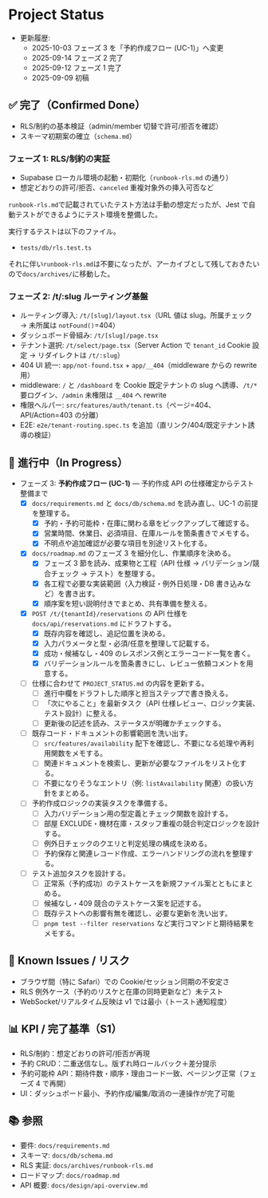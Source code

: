 # Project Status

- 更新履歴:
  - 2025-10-03 フェーズ 3 を「予約作成フロー (UC-1)」へ変更
  - 2025-09-14 フェーズ 2 完了
  - 2025-09-12 フェーズ 1 完了
  - 2025-09-09 初稿

## ✅ 完了（Confirmed Done）

- RLS/制約の基本検証（admin/member 切替で許可/拒否を確認）
- スキーマ初期案の確立（`schema.md`）

### フェーズ 1: **RLS/制約の実証**

- Supabase ローカル環境の起動・初期化（`runbook-rls.md` の通り）
- 想定どおりの許可/拒否、`canceled` 重複対象外の挿入可否など

`runbook-rls.md`で記載されていたテスト方法は手動の想定だったが、Jest で自動テストができるようにテスト環境を整備した。

実行するテストは以下のファイル。

- `tests/db/rls.test.ts`

それに伴い`runbook-rls.md`は不要になったが、アーカイブとして残しておきたいので`docs/archives/`に移動した。

### フェーズ 2: **/t/:slug ルーティング基盤**

- ルーティング導入: `/t/[slug]/layout.tsx`（URL 値は slug。所属チェック → 未所属は `notFound()`=404）
- ダッシュボード骨組み: `/t/[slug]/page.tsx`
- テナント選択: `/t/select/page.tsx`（Server Action で `tenant_id` Cookie 設定 → リダイレクトは `/t/:slug`）
- 404 UI 統一: `app/not-found.tsx` + `app/__404`（middleware からの rewrite 用）
- middleware: `/` と `/dashboard` を Cookie 既定テナントの slug へ誘導、`/t/*` 要ログイン、`/admin` 未権限は `__404` へ rewrite
- 権限ヘルパー: `src/features/auth/tenant.ts`（ページ=404、API/Action=403 の分離）
- E2E: `e2e/tenant-routing.spec.ts` を追加（直リンク/404/既定テナント誘導の検証）

## 🚧 進行中（In Progress）

- フェーズ 3: **予約作成フロー (UC-1)** — 予約作成 API の仕様確定からテスト整備まで
  - [x] `docs/requirements.md` と `docs/db/schema.md` を読み直し、UC-1 の前提を整理する。
    - [x] 予約・予約可能枠・在庫に関わる章をピックアップして確認する。
    - [x] 営業時間、休業日、必須項目、在庫ルールを箇条書きでメモする。
    - [x] 不明点や追加確認が必要な項目を別途リスト化する。
  - [x] `docs/roadmap.md` のフェーズ 3 を細分化し、作業順序を決める。
    - [x] フェーズ 3 節を読み、成果物と工程（API 仕様 → バリデーション/競合チェック → テスト）を整理する。
    - [x] 各工程で必要な実装範囲（入力検証・例外日処理・DB 書き込みなど）を書き出す。
    - [x] 順序案を短い説明付きでまとめ、共有準備を整える。
  - [x] `POST /t/{tenantId}/reservations` の API 仕様を `docs/api/reservations.md` にドラフトする。
    - [x] 既存内容を確認し、追記位置を決める。
    - [x] 入力パラメータと型・必須/任意を整理して記載する。
    - [x] 成功・候補なし・409 のレスポンス例とエラーコード一覧を書く。
    - [x] バリデーションルールを箇条書きにし、レビュー依頼コメントを用意する。
  - [ ] 仕様に合わせて `PROJECT_STATUS.md` の内容を更新する。
    - [ ] 進行中欄をドラフトした順序と担当ステップで書き換える。
    - [ ] 「次にやること」を最新タスク（API 仕様レビュー、ロジック実装、テスト設計）に整える。
    - [ ] 更新後の記述を読み、ステータスが明確かチェックする。
  - [ ] 既存コード・ドキュメントの影響範囲を洗い出す。
    - [ ] `src/features/availability` 配下を確認し、不要になる処理や再利用関数をメモする。
    - [ ] 関連ドキュメントを検索し、更新が必要なファイルをリスト化する。
    - [ ] 不要になりそうなエントリ（例: `listAvailability` 関連）の扱い方針をまとめる。
  - [ ] 予約作成ロジックの実装タスクを準備する。
    - [ ] 入力バリデーション用の型定義とチェック関数を設計する。
    - [ ] 部屋 EXCLUDE・機材在庫・スタッフ重複の競合判定ロジックを設計する。
    - [ ] 例外日チェックのクエリと判定処理の構成を決める。
    - [ ] 予約保存と関連レコード作成、エラーハンドリングの流れを整理する。
  - [ ] テスト追加タスクを設計する。
    - [ ] 正常系（予約成功）のテストケースを新規ファイル案とともにまとめる。
    - [ ] 候補なし・409 競合のテストケース案を記述する。
    - [ ] 既存テストへの影響有無を確認し、必要な更新を洗い出す。
    - [ ] `pnpm test --filter reservations` など実行コマンドと期待結果をメモする。

## 🐞 Known Issues / リスク

- ブラウザ間（特に Safari）での Cookie/セッション同期の不安定さ
- RLS 例外ケース（予約のリスケと在庫の同時更新など）未テスト
- WebSocket/リアルタイム反映は v1 では最小（トースト通知程度）

## 📊 KPI / 完了基準（S1）

- RLS/制約：想定どおりの許可/拒否が再現
- 予約 CRUD：二重送信なし。版ずれ時ロールバック＋差分提示
- 予約可能枠 API：期待件数・順序・理由コード一致、ページング正常（フェーズ 4 で再開）
- UI：ダッシュボード最小、予約作成/編集/取消の一連操作が完了可能

## 📚 参照

- 要件: `docs/requirements.md`
- スキーマ: `docs/db/schema.md`
- RLS 実証: `docs/archives/runbook-rls.md`
- ロードマップ: `docs/roadmap.md`
- API 概要: `docs/design/api-overview.md`
